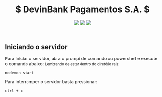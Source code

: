 <header>
    <h1>$ DevinBank Pagamentos S.A. $</h1>
    <p>
    <img src="https://img.shields.io/badge/NPM-%23000000.svg?style=for-the-badge&logo=npm&logoColor=white">
    <img src="https://img.shields.io/badge/node.js-6DA55F?style=for-the-badge&logo=node.js&logoColor=white">
    <img src="https://img.shields.io/badge/express.js-%23404d59.svg?style=for-the-badge&logo=express&logoColor=%2361DAFB">
    </p>
</header>

<h2>Iniciando o servidor</h2>
<p>Para iniciar o servidor, abra o prompt de comando ou powershell e execute o comando abaixo: <small>Lembrando de estar dentro do diretório raiz</small></p>

```
nodemon start
```
<p>Para interromper o servidor basta pressionar: </p>

```
ctrl + c
```